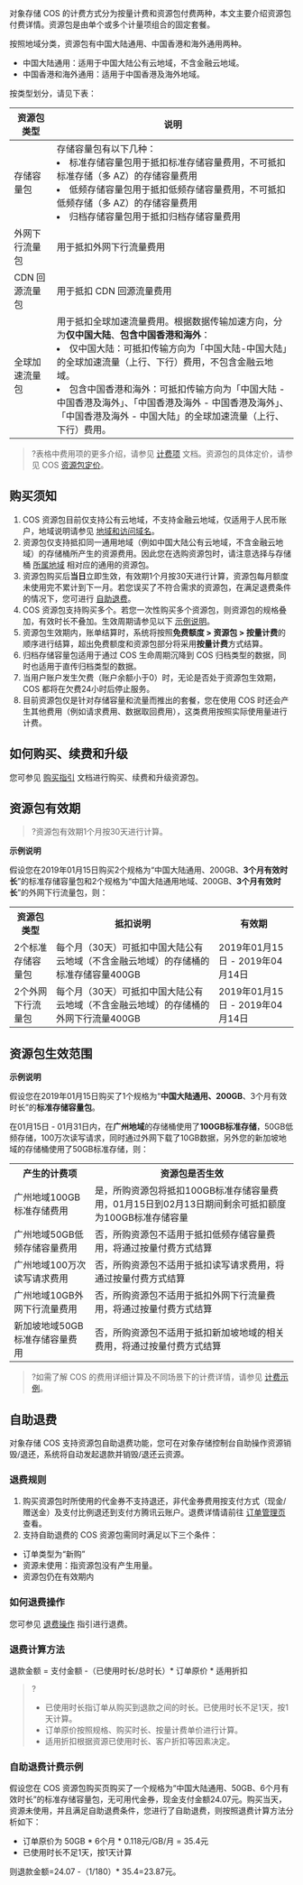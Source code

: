 对象存储 COS 的计费方式分为按量计费和资源包付费两种，本文主要介绍资源包付费详情。资源包是由单个或多个计量项组合的固定套餐。

按照地域分类，资源包有中国大陆通用、中国香港和海外通用两种。

- 中国大陆通用：适用于中国大陆公有云地域，不含金融云地域。
- 中国香港和海外通用：适用于中国香港及海外地域。

按类型划分，请见下表：

| 资源包类型     | 说明                                                         |
| -------------- | ------------------------------------------------------------ |
| 存储容量包     | 存储容量包有以下几种：<br><li>标准存储容量包用于抵扣标准存储容量费用，不可抵扣标准存储（多 AZ）的存储容量费用<br><li>低频存储容量包用于抵扣低频存储容量费用，不可抵扣低频存储（多 AZ）的存储容量费用<br><li>归档存储容量包用于抵扣归档存储容量费用 |
| 外网下行流量包 | 用于抵扣外网下行流量费用                                     |
|CDN 回源流量包  |  用于抵扣 CDN 回源流量费用|  
|全球加速流量包 |  用于抵扣全球加速流量费用。根据数据传输加速方向，分为**仅中国大陆**、**包含中国香港和海外**：<br><li>仅中国大陆：可抵扣传输方向为「中国大陆-中国大陆」的全球加速流量（上行、下行）费用，不包含金融云地域。<br><li>包含中国香港和海外：可抵扣传输方向为「中国大陆 - 中国香港及海外」、「中国香港及海外 - 中国香港及海外」、「中国香港及海外 - 中国大陆」的全球加速流量（上行、下行）费用。 |


>?表格中费用项的更多介绍，请参见 [计费项](https://cloud.tencent.com/document/product/436/40285) 文档。资源包的具体定价，请参见 COS [资源包定价](https://cloud.tencent.com/document/product/436/6239#.E8.B5.84.E6.BA.90.E5.8C.85.E5.AE.9A.E4.BB.B7)。


## 购买须知<a id="purchasenotes"></a>

1. COS 资源包目前仅支持公有云地域，不支持金融云地域，仅适用于人民币账户，地域说明请参见 [地域和访问域名](https://cloud.tencent.com/document/product/436/6224)。
2. 资源包仅支持抵扣同一通用地域（例如中国大陆公有云地域，不含金融云地域）的存储桶所产生的资源费用。因此您在选购资源包时，请注意选择与存储桶 [所属地域](https://cloud.tencent.com/document/product/436/6224) 相对应的通用的资源包。
3. 资源包购买后**当日**立即生效，有效期1个月按30天进行计算，资源包每月额度未使用完不累计到下一月。若您误买了不符合需求的资源包，在满足退费条件的情况下，您可进行 [自助退费](#2)。
4. COS 资源包支持购买多个。若您一次性购买多个资源包，则资源包的规格叠加，有效时长不叠加。生效周期请参见以下 [示例说明](#1)。
5. 资源包生效期内，账单结算时，系统将按照**免费额度 > 资源包 > 按量计费**的顺序进行结算，超出免费额度和资源包部分将采用**按量计费**方式结算。
6. 归档存储容量包适用于通过 COS 生命周期沉降到 COS 归档类型的数据，同时也适用于直传归档类型的数据。
7. 当用户账户发生欠费（账户余额小于0）时，无论是否处于资源包生效期，COS 都将在欠费24小时后停止服务。
8. 目前资源包仅是针对存储容量和流量而推出的套餐，您在使用 COS 时还会产生其他费用（例如请求费用、数据取回费用），这类费用按照实际使用量进行计费。


## 如何购买、续费和升级

您可参见 [购买指引](https://cloud.tencent.com/document/product/436/36518) 文档进行购买、续费和升级资源包。


<span id=1>

## 资源包有效期

>?资源包有效期1个月按30天进行计算。

**示例说明**

假设您在2019年01月15日购买2个规格为“中国大陆通用、200GB、**3个月有效时长**”的标准存储容量包和2个规格为“中国大陆通用地域、200GB、**3个月有效时长**”的外网下行流量包，则：

<table>
   <tr>
      <th>资源包类型</th>
      <th>抵扣说明</th>
      <th>有效期</th>
   </tr>
   <tr>
      <td>2个标准存储容量包</td>
      <td>每个月（30天）可抵扣中国大陆公有云地域（不含金融云地域）的存储桶的标准存储容量400GB</td>
      <td>2019年01月15日 - 2019年04月14日</td>
   </tr>
   <tr>
      <td>2个外网下行流量包</td>
      <td>每个月（30天）可抵扣中国大陆公有云地域（不含金融云地域）的存储桶的外网下行流量400GB</td>
      <td>2019年01月15日 - 2019年04月14日</td>
   </tr>
</table>

## 资源包生效范围

**示例说明**

假设您在2019年01月15日购买了1个规格为“**中国大陆通用、200GB**、3个月有效时长”的**标准存储容量包**。

在01月15日 - 01月31日内，在**广州地域**的存储桶使用了**100GB标准存储**，50GB低频存储，100万次读写请求，同时通过外网下载了10GB数据，另外您的新加坡地域的存储桶使用了50GB标准存储，则：

<table>
   <tr>
      <th>产生的计费项</th>
      <th>资源包是否生效</th>
   </tr>
   <tr>
      <td>广州地域100GB标准存储费用</td>
      <td>是，所购资源包将抵扣100GB标准存储容量费用，01月15日到02月13日期间剩余可抵扣额度为100GB标准存储容量</td>
   </tr>
   <tr>
      <td>广州地域50GB低频存储容量费用</td>
      <td>否，所购资源包不适用于抵扣低频存储容量费用，将通过按量付费方式结算</td>
   </tr>
   <tr>
      <td>广州地域100万次读写请求费用</td>
      <td>否，所购资源包不适用于抵扣读写请求费用，将通过按量付费方式结算</td>
   </tr>
   <tr>
      <td>广州地域10GB外网下行流量费用</td>
      <td>否，所购资源包不适用于抵扣外网下行流量费用，将通过按量付费方式结算</td>
   </tr>
   <tr>
      <td>新加坡地域50GB标准存储容量费用</td>
      <td>否，所购资源包不适用于抵扣新加坡地域的相关费用，将通过按量付费方式结算</td>
   </tr>
</table>

> ?如需了解 COS 的费用详细计算及不同场景下的计费详情，请参见 [计费示例](https://cloud.tencent.com/document/product/436/6241)。


<span id=2>

## 自助退费

对象存储 COS 支持资源包自助退费功能，您可在对象存储控制台自助操作资源销毁/退还，系统将自动发起退款并销毁/退还云资源。

### 退费规则
1. 购买资源包时所使用的代金券不支持退还，非代金券费用按支付方式（现金/赠送金）及支付比例退还到支付方腾讯云账户。退费详情请前往 [订单管理页](https://console.cloud.tencent.com/expense/deal) 查看。
2. 支持自助退费的 COS 资源包需同时满足以下三个条件：
 - 订单类型为“新购”
 - 资源未使用：指资源包没有产生用量。
 - 资源包仍在有效期内

### 如何退费操作
您可参见 [退费操作](https://cloud.tencent.com/document/product/436/36518#.E8.87.AA.E5.8A.A9.E9.80.80.E8.B4.B9) 指引进行退费。

### 退费计算方法

退款金额 = 支付金额 -（已使用时长/总时长）* 订单原价 * 适用折扣

>?
>- 已使用时长指订单从购买到退款之间的时长。已使用时长不足1天，按1天计算。
>- 订单原价按照规格、购买时长、按量计费单价进行计算。
>- 适用折扣根据资源已使用时长、客户折扣等因素决定。

### 自助退费计费示例

假设您在 COS 资源包购买页购买了一个规格为“中国大陆通用、50GB、6个月有效时长”的标准存储容量包，无可用代金券，现金支付金额24.07元。购买当天，资源未使用，并且满足自助退费条件，您进行了自助退费，则按照退费计算方法分析如下：
- 订单原价为 50GB \* 6个月 \* 0.118元/GB/月 = 35.4元
- 已使用时长不足1天，按1天计算

则退款金额=24.07 -（1/180）\* 35.4=23.87元。


